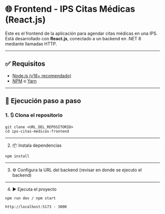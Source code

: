 # 🌐 Frontend - IPS Citas Médicas (React.js)

Este es el frontend de la aplicación para agendar citas médicas en una IPS. Está desarrollado con **React.js**, conectado a un backend en .NET 8 mediante llamadas HTTP.

---

## ✅ Requisitos

- [Node.js (v18+ recomendado)](https://nodejs.org/)
- [NPM](https://www.npmjs.com/) o [Yarn](https://yarnpkg.com/)

---

## 🚀 Ejecución paso a paso

### 1. 🔃 Clona el repositorio
```
git clone <URL_DEL_REPOSITORIO>
cd ips-citas-medicas-frontend
```
---
2. 📦 Instala dependencias
```
npm install
```
---
3. ⚙️ Configura la URL del backend (revisar en donde se ejecuto el backend)
---
4. ▶️ Ejecuta el proyecto
```
npm run dev / npm start
```
```
http://localhost:5173 - 3000
```

